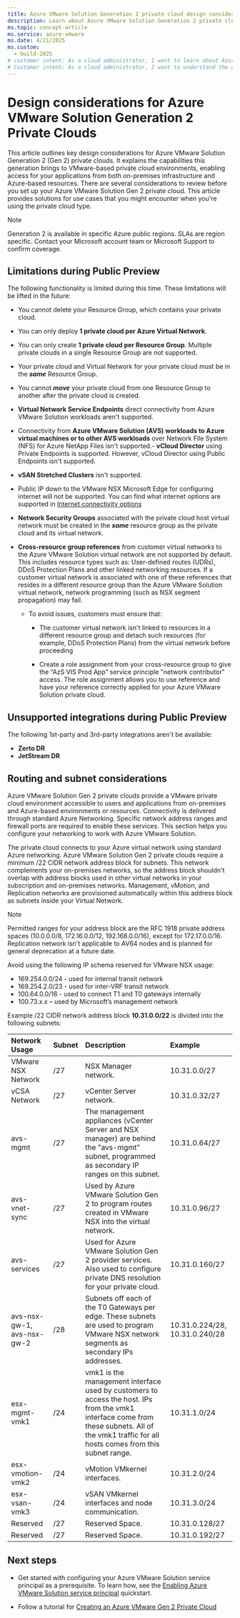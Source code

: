```yaml
---
title: Azure VMware Solution Generation 2 private cloud design considerations (preview)
description: Learn about Azure VMware Solution Generation 2 private cloud design considerations.
ms.topic: concept-article
ms.service: azure-vmware
ms.date: 4/21/2025
ms.custom:
  - build-2025
# customer intent: As a cloud administrator, I want to learn about Azure VMware Solution Generation 2 private cloud design considerations so that I can make informed decisions about my Azure VMware Solution deployment.
# Customer intent: As a cloud administrator, I want to understand the design considerations for Azure VMware Solution Generation 2 private clouds so that I can effectively plan and implement my private cloud deployment while ensuring compliance with current limitations and requirements.
---
```


# Design considerations for Azure VMware Solution Generation 2 Private Clouds

This article outlines key design considerations for Azure VMware Solution Generation 2 (Gen 2) private clouds. It explains the capabilities this generation brings to VMware-based private cloud environments, enabling access for your applications from both on-premises infrastructure and Azure-based resources. There are several considerations to review before you set up your Azure VMware Solution Gen 2 private cloud. This article provides solutions for use cases that you might encounter when you're using the private cloud type.

> [!Note]
> Generation 2 is available in specific Azure public regions. SLAs are region specific. Contact your Microsoft account team or Microsoft Support to confirm coverage.

## Limitations during Public Preview

The following functionality is limited during this time. These limitations will be lifted in the future:

- You cannot delete your Resource Group, which contains your private cloud.
- You can only deploy **1 private cloud per Azure Virtual Network**.
- You can only create **1 private cloud per Resource Group**. Multiple private clouds in a single Resource Group are not supported. 
- Your private cloud and Virtual Network for your private cloud must be in the ***same*** Resource Group.
- You cannot ***move*** your private cloud from one Resource Group to another after the private cloud is created.
- **Virtual Network Service Endpoints** direct connectivity from Azure VMware Solution workloads aren't supported.
- Connectivity from **Azure VMware Solution (AVS) workloads to Azure virtual machines or to other AVS workloads** over Network File System (NFS) for Azure NetApp Files isn't supported.- **vCloud Director** using Private Endpoints is supported. However, vCloud Director using Public Endpoints isn't supported.
- **vSAN Stretched Clusters** isn't supported.
- Public IP down to the VMware NSX Microsoft Edge for configuring internet will not be supported. You can find what internet options are supported in [Internet connectivity options](native-internet-connectivity-design-considerations.md)

- **Network Security Groups** associated with the private cloud host virtual network must be created in the ***same*** resource group as the private cloud and its virtual network.

- **Cross-resource group references** from customer virtual networks to the Azure VMware Solution virtual network are not supported by default. This includes resource types such as: User-defined routes (UDRs), DDoS Protection Plans and other linked networking resources. If a customer virtual network is associated with one of these references that resides in a different resource group than the Azure VMware Solution virtual network, network programming (such as NSX segment propagation) may fail.

  - To avoid issues, customers must ensure that:
    
    - The customer virtual network isn't linked to resources in a different resource group and detach such resources (for example, DDoS Protection Plans) from the virtual network before proceeding
        
    - Create a role assignment from your cross-resource group to give the “AzS VIS Prod App” service principle "network contributor" access. The role assignment allows you to use reference and have your reference correctly applied for your Azure VMware Solution private cloud.
        
## Unsupported integrations during Public Preview

The following 1st-party and 3rd-party integrations aren't be available:
- **Zerto DR**
- **JetStream DR**

## Routing and subnet considerations

Azure VMware Solution Gen 2 private clouds provide a VMware private cloud environment accessible to users and applications from on-premises and Azure-based environments or resources. Connectivity is delivered through standard Azure Networking. Specific network address ranges and firewall ports are required to enable these services. This section helps you configure your networking to work with Azure VMware Solution. 

The private cloud connects to your Azure virtual network using standard Azure networking. Azure VMware Solution Gen 2 private clouds require a minimum /22 CIDR network address block for subnets. This network complements your on-premises networks, so the address block shouldn't overlap with address blocks used in other virtual networks in your subscription and on-premises networks. Management, vMotion, and Replication networks are provisioned automatically within this address block as subnets inside your Virtual Network.

> [!Note]
> Permitted ranges for your address block are the RFC 1918 private address spaces (10.0.0.0/8, 172.16.0.0/12, 192.168.0.0/16), except for 172.17.0.0/16. Replication network isn't applicable to AV64 nodes and is planned for general deprecation at a future date.

Avoid using the following IP schema reserved for VMware NSX usage: 

- 169.254.0.0/24 - used for internal transit network 
- 169.254.2.0/23 - used for inter-VRF transit network 
- 100.64.0.0/16 - used to connect T1 and T0 gateways internally 
- 100.73.x.x – used by Microsoft’s management network

Example /22 CIDR network address block **10.31.0.0/22** is divided into the following subnets: 

|**Network Usage** |**Subnet** |**Description** |**Example** |
| :-- | :-- | :-- | :-- |
|VMware NSX Network | /27 | NSX Manager network. | 10.31.0.0/27 |
|vCSA Network | /27 | vCenter Server network. | 10.31.0.32/27  |
|avs-mgmt| /27 | The management appliances (vCenter Server and NSX manager) are behind the "avs-mgmt” subnet, programmed as secondary IP ranges on this subnet. | 10.31.0.64/27  |
|avs-vnet-sync| /27 | Used by Azure VMware Solution Gen 2 to program routes created in VMware NSX into the virtual network. | 10.31.0.96/27 |
|avs-services | /27 | Used for Azure VMware Solution Gen 2 provider services. Also used to configure private DNS resolution for your private cloud. | 10.31.0.160/27  |
|avs-nsx-gw-1, avs-nsx-gw-2| /28 |Subnets off each of the T0 Gateways per edge. These subnets are used to program VMware NSX network segments as secondary IPs addresses. | 10.31.0.224/28, 10.31.0.240/28 |
|esx-mgmt-vmk1 | /24 | vmk1 is the management interface used by customers to access the host. IPs from the vmk1 interface come from these subnets. All of the vmk1 traffic for all hosts comes from this subnet range. | 10.31.1.0/24  |
|esx-vmotion-vmk2 | /24 | vMotion VMkernel interfaces. | 10.31.2.0/24  |
|esx-vsan-vmk3  | /24 | vSAN VMkernel interfaces and node communication. | 10.31.3.0/24 |
|Reserved | /27 | Reserved Space. | 10.31.0.128/27 |
|Reserved | /27 | Reserved Space. | 10.31.0.192/27 |

## Next steps

- Get started with configuring your Azure VMware Solution service principal as a prerequisite. To learn how, see the [Enabling Azure VMware Solution service principal](native-first-party-principle-security.md) quickstart.
  
- Follow a tutorial for [Creating an Azure VMware Gen 2 Private Cloud](native-create-azure-vmware-virtual-network-private-cloud.md)
